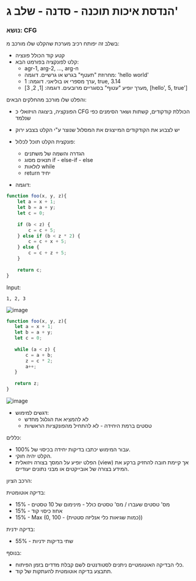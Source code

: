 # הנדסת איכות תוכנה - סדנה - שלב ג' 

### נושא: CFG  
בשלב זה יפותח רכיב מערכת שהקלט שלו מורכב מ:
* קטע קוד הכולל פונציה
* קלט לפונקציה בפורמט הבא:
    * agr-1, arg-2, ..., arg-n
    * מחרוזת "תעטף" בגרש או גרשיים. דוגמה: 'hello world'
    * ערך מספרי או בוליאני. דוגמה: 1, true, 3.14
    * מערך יופיע "עטוף" בסוגריים מרובעים. דוגמה: [1, 2, 3], [hello', 5, true']

והפלט שלו מורכב מהחלקים הבאים:
* הפונקציה, ביצוגה הויזואלי כ CFG הכוללת קודקודים, קשתות ושאר הסימנים כפי שנלמד
* יש לצבוע את הקודקודים המייצגים את המסלול שנוצר ע"י הקלט בצבע ירוק

* פונקצית הקלט תוכל לכלול:
    * הגדרה והשמה של משתנים
    * תנאים מסוג if - else-if - else
    * לולאות while
    * return יחיד
    

* דוגמה:

```javascript 1.7
function foo(x, y, z){
    let a = x + 1;
    let b = a + y;
    let c = 0;
    
    if (b < z) {
        c = c + 5;
    } else if (b < z * 2) {
        c = c + x + 5;
    } else {
        c = c + z + 5;
    }
    
    return c;
}
```
Input:
```
1, 2, 3
```

![image](images/cfg-example-1.png)

```javascript 1.7
function foo(x, y, z){
   let a = x + 1;
   let b = a + y;
   let c = 0;
   
   while (a < z) {
       c = a + b;
       z = c * 2;
       a++;
   }
   
   return z;
}
```

![image](images/cfg-example-2.png)


* דגשים למימוש:
    * לא להמציא את הגלגל מחדש
    * טסטים ברמת היחידה - לא להתחיל מהפונקציות הראשיות

כללים:
* עבור המימוש יכתבו בדיקות יחידה בכיסוי של 100%.
* הקלט יהיה חוקי.
* הפלט יופיע על המסך בצורה ויזואלית (view) אך קיימת חובה להחזיק ברקע את המידע בצורה של אובייקטים או מבני נתונים יעודיים.


הרכב הציון:

בדיקה אוטומטית:
* מס' טסטים שעברו / מס' טסטים כולל - מינימום של 10 טסטים - 15%
* אחוז כיסוי קוד - 15%
* 15% - Max (0, 100 - (כמות שגיאות כלי אנליזה סטטית))

בדיקה ידנית:
* שתי בדיקות ידניות - 55%


בנוסף:
* כלי הבדיקה האוטומטיים ניתנים לסטודנטים לשם קבלת מדדים בזמן הפיתוח.
* תתבצע בדיקה אוטומטית להעתקות של קוד.

